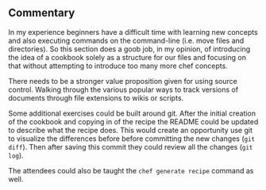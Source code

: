 
## Commentary

In my experience beginners have a difficult time with learning new concepts and also executing commands on the command-line (i.e. move files and directories). So this section does a goob job, in my opinion, of introducing the idea of a cookbook solely as a structure for our files and focusing on that without attempting to introduce too many more chef concepts.

There needs to be a stronger value proposition given for using source control. Walking through the various popular ways to track versions of documents through file extensions to wikis or scripts.

Some additional exercises could be built around git. After the initial creation of the cookbook and copying in of the recipe the README could be updated to describe what the recipe does. This would create an opportunity use git to visualize the differences before before committing the new changes (`git diff`). Then after saving this commit they could review all the changes (`git log`).

The attendees could also be taught the `chef generate recipe` command as well.
